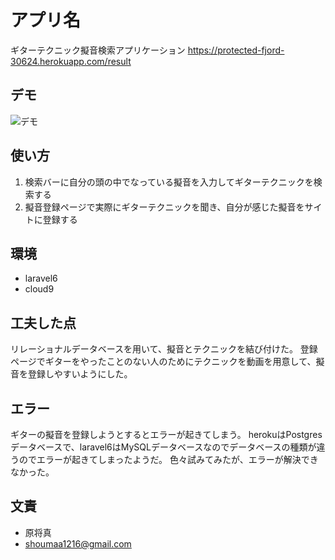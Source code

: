 # アプリ名

ギターテクニック擬音検索アプリケーション
https://protected-fjord-30624.herokuapp.com/result


## デモ

![デモ]()


## 使い方



1. 検索バーに自分の頭の中でなっている擬音を入力してギターテクニックを検索する
2. 擬音登録ページで実際にギターテクニックを聞き、自分が感じた擬音をサイトに登録する


## 環境

* laravel6
* cloud9


## 工夫した点
リレーショナルデータベースを用いて、擬音とテクニックを結び付けた。
登録ページでギターをやったことのない人のためにテクニックを動画を用意して、擬音を登録しやすいようにした。

## エラー
ギターの擬音を登録しようとするとエラーが起きてしまう。
herokuはPostgresデータベースで、laravel6はMySQLデータベースなのでデータベースの種類が違うのでエラーが起きてしまったようだ。
色々試みてみたが、エラーが解決できなかった。




## 文責



* 原将真
* shoumaa1216@gmail.com








